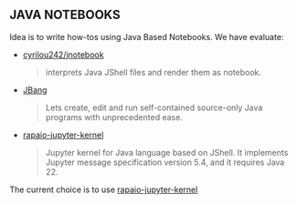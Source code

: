 ## JAVA NOTEBOOKS

Idea is to write how-tos using Java Based Notebooks. 
We have evaluate:

* [cyrilou242/jnotebook](https://github.com/cyrilou242/jnotebook)
  > interprets Java JShell files and render them as notebook.
* [JBang](https://github.com/JBangDev/JBang)
  > Lets create, edit and run self-contained source-only Java programs with unprecedented ease.
* [rapaio-jupyter-kernel](https://github.com/padreati/rapaio-jupyter-kernel)
  > Jupyter kernel for Java language based on JShell. It implements Jupyter message specification version 5.4, and it requires Java 22.

The current choice is to use [rapaio-jupyter-kernel](https://github.com/padreati/rapaio-jupyter-kernel) 

